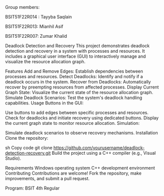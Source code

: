Group members:

BSIT51F22R014 : Tayyba Saqlain

BSIT51F22R013: Mianhil Asif

BSIT51F22R007: Zumar Khalid



Deadlock Detection and Recovery
This project demonstrates deadlock detection and recovery in a system with processes and resources. It includes a graphical user interface (GUI) to interactively manage and visualize the resource allocation graph.

Features
Add and Remove Edges: Establish dependencies between processes and resources.
Detect Deadlocks: Identify and notify if a deadlock occurs in the system.
Recover from Deadlocks: Automatically recover by preempting resources from affected processes.
Display Current Graph State: Visualize the current state of the resource allocation graph.
Simulate Deadlock Scenarios: Test the system's deadlock handling capabilities.
Usage
Buttons in the GUI:

Use buttons to add edges between specific processes and resources.
Check for deadlocks and initiate recovery using dedicated buttons.
Display the current graph state to monitor resource allocation.
Simulation:

Simulate deadlock scenarios to observe recovery mechanisms.
Installation
Clone the repository:

sh
Copy code
git clone https://github.com/yourusername/deadlock-detection-recovery.git
Build the project using a C++ compiler (e.g., Visual Studio).

Requirements
Windows operating system
C++ development environment
Contributing
Contributions are welcome! Fork the repository, make improvements, and submit a pull request.

Program:
BSIT 4th Regular

